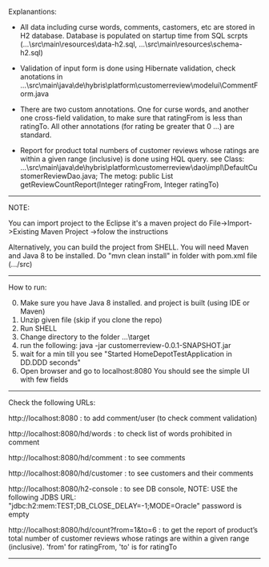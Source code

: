 Explanantions:

- All data including curse words, comments, castomers, etc are stored in H2 database. Database is populated on startup time from SQL scrpts (...\src\main\resources\data-h2.sql, ...\src\main\resources\schema-h2.sql)

- Validation of input form is done using Hibernate validation, check anotations in ...\src\main\java\de\hybris\platform\customerreview\modelui\CommentForm.java

- There are two custom annotations. One for curse words, and another one cross-field validation, to make sure that ratingFrom is less than ratingTo. All other annotations (for rating be greater that 0 ...) are standard.

- Report for product total numbers of customer reviews whose ratings are within a given range (inclusive) is done using HQL query. see Class: ...\src\main\java\de\hybris\platform\customerreview\dao\impl\DefaultCustomerReviewDao.java; The metog: public List<ReviewCountReport> getReviewCountReport(Integer ratingFrom, Integer ratingTo)

------

NOTE:

You can import project to the Eclipse it's a maven project do File->Import->Existing Maven Project ->folow the instructions

Alternatively, you can build the project from SHELL. You will need Maven and Java 8 to be installed. Do "mvn clean install" in folder with  pom.xml file (.../src)

------
How to run:

0. Make sure you have Java 8 installed. and project is built (using IDE or Maven)
1. Unzip given file (skip if you clone the repo)
2. Run SHELL 
3. Change directory to the folder ...\target
4. run the following:
    java -jar customerreview-0.0.1-SNAPSHOT.jar
5. wait for a min till you see "Started HomeDepotTestApplication in DD.DDD seconds"
6. Open browser and go to localhost:8080
    You should see the simple UI with few fields
    
------

Check the following URLs:

http://localhost:8080 : to add comment/user (to check comment validation)

http://localhost:8080/hd/words : to check list of words prohibited in comment

http://localhost:8080/hd/comment : to see comments

http://localhost:8080/hd/customer : to see customers and their comments

http://localhost:8080/h2-console : to see DB console, 
                                NOTE: USE the following JDBS URL: "jdbc:h2:mem:TEST;DB_CLOSE_DELAY=-1;MODE=Oracle"
                                password is empty

http://localhost:8080/hd/count?from=1&to=6 : to get the report of product’s total number of customer reviews whose ratings are within a given range (inclusive). 'from' for ratingFrom, 'to' is for ratingTo

------

